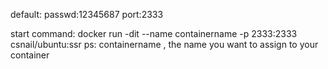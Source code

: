 default:
passwd:12345687
port:2333

start command: docker run -dit --name containername -p 2333:2333 csnail/ubuntu:ssr
ps: containername , the name you want to assign to your container
